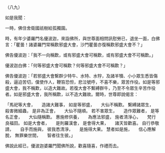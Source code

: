 （八九）

如是我聞：

一時，佛住舍衛國祇樹給孤獨園。

時，有年少婆羅門名優波迦，來詣佛所，與世尊面相問訊慰勞已，退坐一面，白佛言：「瞿曇！諸婆羅門常稱歎邪盛大會，沙門瞿曇亦復稱歎邪盛大會不？」

佛告優波迦：「我不一向稱歎，或有邪盛大會可稱歎，或有邪盛大會不可稱歎。」

優波迦白佛：「何等邪盛大會可稱歎？何等邪盛大會不可稱歎？」

佛告優波迦：「若邪盛大會繫群少特牛、水特、水牸，及諸羊犢、小小眾生悉皆傷殺，逼迫苦切，僕使作人，鞭笞恐怛，悲泣號呼，不喜不樂，眾苦作役。如是等邪盛大會，我不稱歎，以造大難故。若復大會不繫縛群牛，乃至不令眾生辛苦作役者。如是邪盛大會，我所稱歎，以不造大難故。爾時，世尊即說偈言：

「馬祀等大會，　　造諸大難事，
如是等邪盛，　　大仙不稱歎。
繫縛諸眾生，　　殺害微細蟲，
是非為正會，　　大仙不隨順。
若不害眾生，　　造作眾難者，
是等名正會，　　大仙隨稱歎。
惠施修供養，　　為應法邪盛，
施者清淨心，　　梵行良福田。
如是大會者，　　是則羅漢會，
是會得大果，　　諸天皆歡喜。
自行恭敬請，　　自手而施與，
彼我悉清淨，　　是施得大果。
慧者如是施，　　信心應解脫，
無罪樂世間，　　智者往生彼。」

佛說此經已，優波迦婆羅門聞佛所說，歡喜隨喜，作禮而去。




